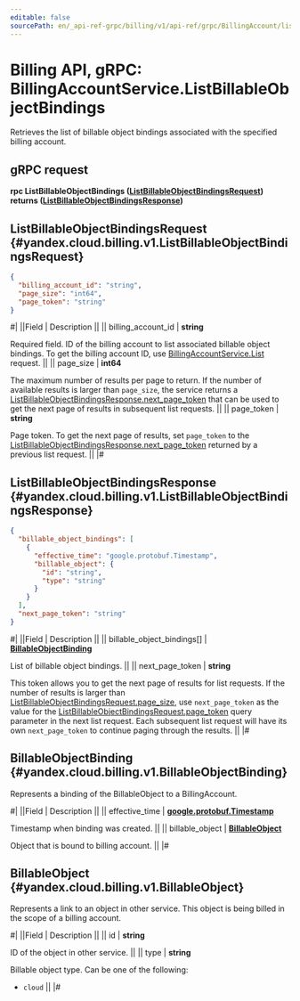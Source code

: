 ```yaml
---
editable: false
sourcePath: en/_api-ref-grpc/billing/v1/api-ref/grpc/BillingAccount/listBillableObjectBindings.md
---
```


# Billing API, gRPC: BillingAccountService.ListBillableObjectBindings

Retrieves the list of billable object bindings associated with the specified billing account.

## gRPC request

**rpc ListBillableObjectBindings ([ListBillableObjectBindingsRequest](#yandex.cloud.billing.v1.ListBillableObjectBindingsRequest)) returns ([ListBillableObjectBindingsResponse](#yandex.cloud.billing.v1.ListBillableObjectBindingsResponse))**

## ListBillableObjectBindingsRequest {#yandex.cloud.billing.v1.ListBillableObjectBindingsRequest}

```json
{
  "billing_account_id": "string",
  "page_size": "int64",
  "page_token": "string"
}
```

#|
||Field | Description ||
|| billing_account_id | **string**

Required field. ID of the billing account to list associated billable object bindings.
To get the billing account ID, use [BillingAccountService.List](/docs/billing/api-ref/grpc/BillingAccount/list#List) request. ||
|| page_size | **int64**

The maximum number of results per page to return. If the number of available
results is larger than `page_size`,
the service returns a [ListBillableObjectBindingsResponse.next_page_token](#yandex.cloud.billing.v1.ListBillableObjectBindingsResponse)
that can be used to get the next page of results in subsequent list requests. ||
|| page_token | **string**

Page token. To get the next page of results,
set `page_token` to the [ListBillableObjectBindingsResponse.next_page_token](#yandex.cloud.billing.v1.ListBillableObjectBindingsResponse)
returned by a previous list request. ||
|#

## ListBillableObjectBindingsResponse {#yandex.cloud.billing.v1.ListBillableObjectBindingsResponse}

```json
{
  "billable_object_bindings": [
    {
      "effective_time": "google.protobuf.Timestamp",
      "billable_object": {
        "id": "string",
        "type": "string"
      }
    }
  ],
  "next_page_token": "string"
}
```

#|
||Field | Description ||
|| billable_object_bindings[] | **[BillableObjectBinding](#yandex.cloud.billing.v1.BillableObjectBinding)**

List of billable object bindings. ||
|| next_page_token | **string**

This token allows you to get the next page of results for list requests. If the number of results
is larger than [ListBillableObjectBindingsRequest.page_size](#yandex.cloud.billing.v1.ListBillableObjectBindingsRequest), use
`next_page_token` as the value
for the [ListBillableObjectBindingsRequest.page_token](#yandex.cloud.billing.v1.ListBillableObjectBindingsRequest) query parameter
in the next list request. Each subsequent list request will have its own
`next_page_token` to continue paging through the results. ||
|#

## BillableObjectBinding {#yandex.cloud.billing.v1.BillableObjectBinding}

Represents a binding of the BillableObject to a BillingAccount.

#|
||Field | Description ||
|| effective_time | **[google.protobuf.Timestamp](https://developers.google.com/protocol-buffers/docs/reference/google.protobuf#timestamp)**

Timestamp when binding was created. ||
|| billable_object | **[BillableObject](#yandex.cloud.billing.v1.BillableObject)**

Object that is bound to billing account. ||
|#

## BillableObject {#yandex.cloud.billing.v1.BillableObject}

Represents a link to an object in other service.
This object is being billed in the scope of a billing account.

#|
||Field | Description ||
|| id | **string**

ID of the object in other service. ||
|| type | **string**

Billable object type. Can be one of the following:
* `cloud` ||
|#
